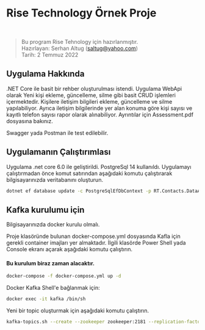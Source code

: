 # Rise Technology Örnek Proje
<br />

> Bu program Rise Tehnology için hazırlanmıştır. <br />
Hazırlayan: Serhan Altug ([saltug@yahoo.com]) <br />
Tarih: 2 Temmuz 2022

## Uygulama Hakkında

.NET Core ile basit bir rehber oluşturulması istendi.
Uygulama WebApi olarak Yeni kişi ekleme, güncelleme, silme gibi basit CRUD işlemleri içermektedir.
Kişilere iletişim bilgileri ekleme, güncelleme ve silme yapılabiliyor.
Ayrıca iletişim bilgilerinde yer alan konuma göre kişi sayısı ve kayıtlı telefon sayısı rapor olarak alınabiliyor. Ayrıntılar için Assessment.pdf dosyasına bakınız.

Swagger yada Postman ile test edilebilir.

## Uygulamanın Çalıştırımlası

Uygulama .net core 6.0 ile geliştirildi. PostgreSql 14 kullanıldı.
Uygulamayı çalıştırmadan önce komut satırından aşağıdaki komutu çalıştırarak bilgisayarınızda veritabanını oluşturun.

```sh
dotnet ef database update -c PostgreSqlEfDbContext -p RT.Contacts.DataAccess
```

## Kafka kurulumu için
Bilgisayarınızda docker kurulu olmalı.

Proje klasöründe bulunan docker-compose.yml dosyasında Kafla için gerekli container imajları yer almaktadır.
İlgili klasörde Power Shell yada Console ekranı açarak aşağıdaki komutu çalıştırın.
#### Bu kurulum biraz zaman alacaktır.
```sh
docker-compose -f docker-compose.yml up -d
```

Docker Kafka Shell'e bağlanmak için:
```sh
docker exec -it kafka /bin/sh
```

Yeni bir topic oluşturmak için aşağıdaki komutu çalıştırın.
```sh
kafka-topics.sh --create --zookeeper zookeeper:2181 --replication-factor 1 --partitions 1 --topic commands
```

   [saltug@yahoo.com]: <mailto://saltug@yahoo.com>
